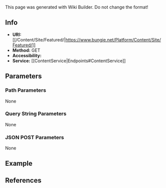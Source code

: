 <span class="wiki-builder">This page was generated with Wiki Builder. Do not change the format!</span>

## Info

* **URI:** [[/Content/Site/Featured/|https://www.bungie.net/Platform/Content/Site/Featured/]]
* **Method:** GET
* **Accessibility:** 
* **Service:** [[ContentService|Endpoints#ContentService]]

## Parameters
### Path Parameters
None

### Query String Parameters
None

### JSON POST Parameters
None

## Example


## References
